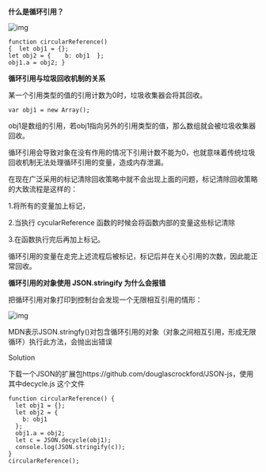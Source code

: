 **什么是循环引用？**

![img](https://p3-juejin.byteimg.com/tos-cn-i-k3u1fbpfcp/feade304111949c381399eb35e86b699~tplv-k3u1fbpfcp-watermark.awebp)



```
function circularReference() 
{  let obj1 = {};  
let obj2 = {    b: obj1  };  
obj1.a = obj2; }
```

**循环引用与垃圾回收机制的关系**

某一个引用类型的值的引用计数为0时，垃圾收集器会将其回收。

`var obj1 = new Array();`

obj1是数组的引用，若obj1指向另外的引用类型的值，那么数组就会被垃圾收集器回收。

循环引用会导致对象在没有作用的情况下引用计数不能为0，也就意味着传统垃圾回收机制无法处理循环引用的变量，造成内存泄漏。

在现在广泛采用的标记清除回收策略中就不会出现上面的问题，标记清除回收策略的大致流程是这样的：

1.将所有的变量加上标记，

2.当执行 cycularReference 函数的时候会将函数内部的变量这些标记清除

3.在函数执行完后再加上标记。

循环引用的变量在走完上述流程后被标记，标记后并在关心引用的次数，因此能正常回收。



**循环引用的对象使用 JSON.stringify 为什么会报错**

把循环引用对象打印到控制台会发现一个无限相互引用的情形：

![img](https://p3-juejin.byteimg.com/tos-cn-i-k3u1fbpfcp/acb46383e2e2421f98c302d1da1056b4~tplv-k3u1fbpfcp-watermark.awebp)

MDN表示JSON.stringfy()对包含循环引用的对象（对象之间相互引用，形成无限循环）执行此方法，会抛出出错误



Solution

下载一个JSON的扩展包https://github.com/douglascrockford/JSON-js，使用其中decycle.js 这个文件

```
function circularReference() {
  let obj1 = {};
  let obj2 = {
    b: obj1
  };
  obj1.a = obj2;
  let c = JSON.decycle(obj1);
  console.log(JSON.stringify(c));
}
circularReference();
```

